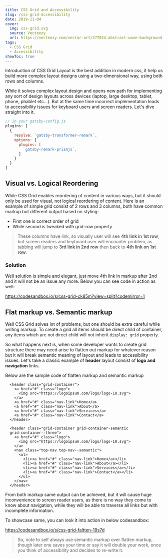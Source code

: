 ```yaml
---
title: CSS Grid and Accessibility
slug: /css-grid-accessibility
date: 2019-11-04
cover:
  img: css-grid.svg
  source: Vecteezy
  url: https://vecteezy.com/vector-art/277024-abstract-wave-background
tags:
  - CSS Grid
  - Accessibility
showToc: true
---
```


Introduction of CSS Grid Layout is the best addition in modern css, it help us build more complex layout designs using a two-dimensional way, using both rows and columns.

While it solves complex layout design and opens new path for implementing any sort of design layouts across devices (laptop, large desktop, tablet, phone, phablet etc...). But at the same time incorrect implementation leads to accessibility issues for keyboard users and screen readers. Let's dive straight into it.

```javascript
// In your gatsby-config.js
plugins: [
  {
    resolve: `gatsby-transformer-remark`,
    options: {
      plugins: [
        `gatsby-remark-prismjs`,
      ]
    }
  }
]
```

## Visual vs. Logical Reordering

While CSS Grid enables reordering of content in various ways, but it should only be used for visual, not logical reordering of content. Here is an example of simple grid consist of 2 rows and 3 columns, both have common markup but different output based on styling:

* First one is correct order of grid
* While second is tweaked with grid-row property

> These columns have link, so visually user will see **4th link in 1st row**, but screen readers and keyboard user will encounter problem, as tabbing will jump to **3rd link in 2nd row** then back to **4th link on 1st row**.

### Solution

Well solution is simple and elegant, just move 4th link in markup after 2nd and it will not be an issue any more. Below you can see code in action as well:

https://codesandbox.io/s/css-grid-ck85m?view=split?codemirror=1

## Flat markup vs. Semantic markup

Well CSS Grid solves lot of problems, but one should be extra careful while writing markup. To create a grid all items should be direct child of container, any items which are not direct child will not inherit `display: grid` property.

So what happens next is, when some developer wants to create grid structure there may need arise to flatten out markup for whatever reason but it will break semantic meaning of layout and leads to accessibility issues. Let's take a classic example of **header** layout consist of **logo and navigation** links.

Below are the sample code of flatten markup and semantic markup

``` HTML:title=Flatten-Markup
  <header class="grid-container">
    <a href="#" class="logo">
      <img src="https://logoipsum.com/logo/logo-10.svg">
    </a>
    <a href="#" class="nav-link">Home</a>
    <a href="#" class="nav-link">About</a>
    <a href="#" class="nav-link">Services</a>
    <a href="#" class="nav-link">Contact</a>
  </header>
```

``` HTML:title=Semantic-Markup
  <header class="grid-container grid-container-semantic
  grid-container--three">
    <a href="#" class="logo">
      <img src="https://logoipsum.com/logo/logo-10.svg">
    </a>
    <nav class="top-nav top-nav--semantic">
      <ul>
        <li><a href="#" class="nav-link">Home</a></li>
        <li><a href="#" class="nav-link">About</a></li>
        <li><a href="#" class="nav-link">Services</a></li>
        <li><a href="#" class="nav-link">Contact</a></li>
      </ul>
    </nav>
  </header>
```

From both markup same output can be achieved, but it will cause huge inconvenience to screen reader users, as there is no way they come to know about navigation, while they will be able to traverse all links but with incomplete information.

To showcase same, you can look it into action in below codesandbox:

https://codesandbox.io/s/css-grid-faltten-19s7d

> So, note to self always use semantic markup over flatten markup, though later one saves your time or say it will double your work, once you think of accessibility and decides to re-write it.

